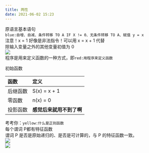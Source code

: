```yaml
---
title: 两性
date: 2021-06-02 15:23
---
```

原语言基本语句   
`blue:自增、自减、条件转移 TO A IF X != 0、无条件转移 TO A、赋值 y = x`    
注意！x = 1 好像是非法指令！可以用 x = x + 1 代替   
除输入变量之外的其他变量初值为 0  
![](./_image/2021-06-02/2021-06-02-15-37-32@2x.png)  
程序是用来定义函数的一种方式，即`red:用程序来定义函数`   

初始函数   

| 函数 | 定义 |
:--- | :--- 
后继函数	|	S(x) = x + 1零函数		|	n(x) = 0投影函数 |    **感觉后来就用不到了啊**
考考你：`yellow:什么是正则函数`  
每个谓词 P都有特征函数  
谓词 P 是否是原始递归的、是否是可计算的，与 P 的特征函数一致。  
![](./_image/2021-06-04/2021-06-04-14-31-37@2x.jpg)  
![](./_image/2021-06-04/2021-06-04-14-31-46@2x.jpg)  
